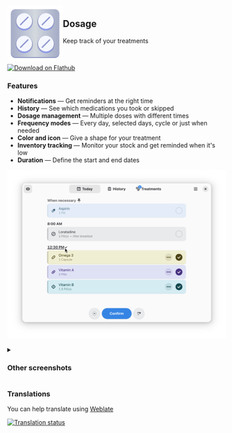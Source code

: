 <img style="vertical-align: middle;" src="data/icons/hicolor/scalable/apps/io.github.diegopvlk.Dosage.svg" width="128" height="128" align="left">

## Dosage
Keep track of your treatments

<br>

</a> <a href='https://flathub.org/apps/io.github.diegopvlk.Dosage'><img width='240' alt='Download on Flathub' src='https://dl.flathub.org/assets/badges/flathub-badge-i-en.svg'/></a>

### Features
- **Notifications** — Get reminders at the right time  
- **History** — See which medications you took or skipped   
- **Dosage management** — Multiple doses with different times
- **Frequency modes** — Every day, selected days, cycle or just when needed    
- **Color and icon** — Give a shape for your treatment    
- **Inventory tracking** — Monitor your stock and get reminded when it's low
- **Duration** — Define the start and end dates

<p align="center"><img src="https://github.com/diegopvlk/Dosage/blob/main/screenshots/today-light.png"/></p>

<div>
  <details>
    <summary><h3>Other screenshots</h3></summary><br>
      <p align="center"><img style="height:700px;" src="https://github.com/diegopvlk/Dosage/blob/main/screenshots/med-window-light.png"/></p>
      <p align="center"><img src="https://github.com/diegopvlk/Dosage/blob/main/screenshots/today-dark.png"/></p>
  </details>
</div>


### Translations
You can help translate using [Weblate](https://hosted.weblate.org/projects/dosage/dosage/)

<a href="https://hosted.weblate.org/engage/dosage/">
<img src="https://hosted.weblate.org/widget/dosage/dosage/287x66-white.png" alt="Translation status" />
</a>
